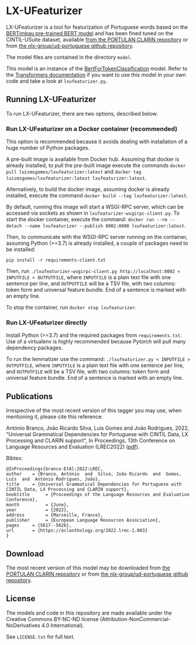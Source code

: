 # LX-UFeaturizer

LX-UFeaturizer is a tool for featurization of Portuguese words based on the [BERTimbau pre-trained BERT model](https://github.com/neuralmind-ai/portuguese-bert) and has been fined tuned on the CINTIL-USuite dataset, available [from the PORTULAN CLARIN repository](https://hdl.handle.net/21.11129/0000-000F-327D-D) or from [the nlx-group/ud-portuguese github repository](https://github.com/nlx-group/ud-portuguese).

The model files are contained in the directory `model`.

This model is an instance of the [BertForTokenClassification](https://huggingface.co/docs/transformers/master/model_doc/bert#transformers.BertForTokenClassification) model.
Refer to the [Transformers documentation](https://huggingface.co/docs/transformers/master/model_doc/bert) if you want to use this model in your own code and take a look at `lxufeaturizer.py`.

## Running LX-UFeaturizer

To run LX-UFeaturizer, there are two options, described below.

### Run LX-UFeaturizer on a Docker container (recommended)

This option is recommended because it avoids dealing with installation of a huge number of Python packages.

A pre-built image is available from Docker hub.  Assuming that docker is already installed, to pull the pre-built image execute the commands `docker pull luismsgomes/lxufeaturizer:latest` and `docker tag luismsgomes/lxufeaturizer:latest lxufeaturizer:latest`.

Alternatively, to build the docker image, assuming docker is already installed, execute the command `docker build --tag lxufeaturizer:latest`.

By default, running this image will start a WSGI-RPC server, which can be accessed via sockets as shown in `lxufeaturizer-wsgirpc-client.py`.
To start the docker container, execute the command: `docker run --rm --detach --name lxufeaturizer --publish 8002:8000 lxufeaturizer:latest`.

Then, to communicate with the WSGI-RPC server running on the container, assuming Python (>=3.7) is already installed, a couple of packages need to be installed:

    pip install -r requirements-client.txt

Then, run `./lxufeaturizer-wsgirpc-client.py http://localhost:8002 < INPUTFILE > OUTPUTFILE`, where `INPUTFILE` is a plain text file with one sentence per line, and `OUTPUTFILE` will be a TSV file, with two columns: token form and universal feature bundle.  End of a sentence is marked with an empty line.

To stop the container, run `docker stop lxufeaturizer`.

### Run LX-UFeaturizer directly

Install Python (>=3.7) and the required packages from `requirements.txt`.  Use of a virtualenv is highly recommended because Pytorch will pull many dependency packages.

To run the lemmatizer use the command: `./lxufeaturizer.py < INPUTFILE > OUTPUTFILE`, where `INPUTFILE` is a plain text file with one sentence per line, and `OUTPUTFILE` will be a TSV file, with two columns: token form and universal feature bundle.  End of a sentence is marked with an empty line.



## Publications

Irrespective of the most recent version of this tagger you may use, when mentioning it, please cite this reference:

António Branco, João Ricardo Silva, Luís Gomes and João Rodrigues, 2022, "Universal Grammatical Dependencies for Portuguese with CINTIL Data, LX Processing and CLARIN support", In Proceedings, 13th Conference on Language Resources and Evaluation (LREC2022) ([pdf](http://www.lrec-conf.org/proceedings/lrec2022/pdf/2022.lrec-1.603.pdf)).

Bibtex:

    @InProceedings{branco-EtAl:2022:LREC,
    author    = {Branco, António  and  Silva, João Ricardo  and  Gomes, Luís  and  António Rodrigues, João},
    title     = {Universal Grammatical Dependencies for Portuguese with CINTIL Data, LX Processing and CLARIN support},
    booktitle      = {Proceedings of the Language Resources and Evaluation Conference},
    month          = {June},
    year           = {2022},
    address        = {Marseille, France},
    publisher      = {European Language Resources Association},
    pages     = {5617--5626},
    url       = {https://aclanthology.org/2022.lrec-1.603}
    }

## Download

The most recent version of this model may be downloaded from [the PORTULAN CLARIN repository](https://hdl.handle.net/21.11129/0000-000E-8B2F-2) or from [the nlx-group/ud-portuguese github repository](https://github.com/nlx-group/ud-portuguese).


## License

The models and code in this repository are made available under the Creative Commons BY-NC-ND license (Attribution-NonCommercial-NoDerivatives 4.0 International).

See `LICENSE.txt` for full text.


